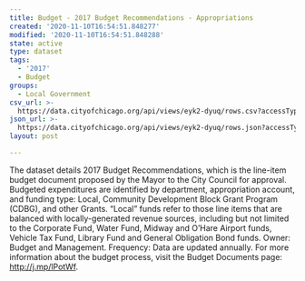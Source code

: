 ```yaml
---
title: Budget - 2017 Budget Recommendations - Appropriations
created: '2020-11-10T16:54:51.848277'
modified: '2020-11-10T16:54:51.848288'
state: active
type: dataset
tags:
  - '2017'
  - Budget
groups:
  - Local Government
csv_url: >-
  https://data.cityofchicago.org/api/views/eyk2-dyuq/rows.csv?accessType=DOWNLOAD
json_url: >-
  https://data.cityofchicago.org/api/views/eyk2-dyuq/rows.json?accessType=DOWNLOAD
layout: post

---
```

The dataset details 2017 Budget Recommendations, which is the line-item budget document proposed by the Mayor to the City Council for approval. Budgeted expenditures are identified by department, appropriation account, and funding type: Local, Community Development Block Grant Program (CDBG), and other Grants. “Local” funds refer to those line items that are balanced with locally-generated revenue sources, including but not limited to the Corporate Fund, Water Fund, Midway and O’Hare Airport funds, Vehicle Tax Fund, Library Fund and General Obligation Bond funds. Owner: Budget and Management. Frequency: Data are updated annually. For more information about the budget process, visit the Budget Documents page: http://j.mp/lPotWf.
